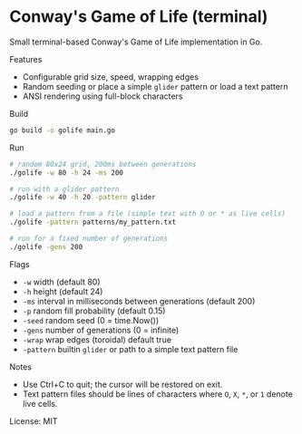 # Conway's Game of Life (terminal)

Small terminal-based Conway's Game of Life implementation in Go.

Features
- Configurable grid size, speed, wrapping edges
- Random seeding or place a simple `glider` pattern or load a text pattern
- ANSI rendering using full-block characters

Build
```bash
go build -o golife main.go
```

Run
```bash
# random 80x24 grid, 200ms between generations
./golife -w 80 -h 24 -ms 200

# run with a glider pattern
./golife -w 40 -h 20 -pattern glider

# load a pattern from a file (simple text with O or * as live cells)
./golife -pattern patterns/my_pattern.txt

# run for a fixed number of generations
./golife -gens 200
```

Flags
- `-w` width (default 80)
- `-h` height (default 24)
- `-ms` interval in milliseconds between generations (default 200)
- `-p` random fill probability (default 0.15)
- `-seed` random seed (0 = time.Now())
- `-gens` number of generations (0 = infinite)
- `-wrap` wrap edges (toroidal) default true
- `-pattern` builtin `glider` or path to a simple text pattern file

Notes
- Use Ctrl+C to quit; the cursor will be restored on exit.
- Text pattern files should be lines of characters where `O`, `X`, `*`, or `1` denote live cells.

License: MIT
